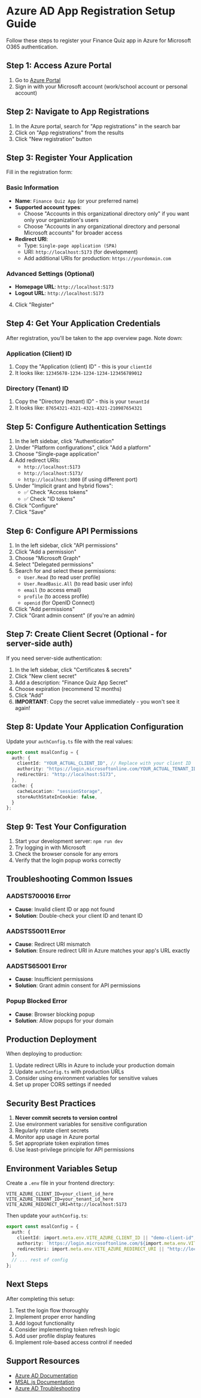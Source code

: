 # Azure AD App Registration Setup Guide

Follow these steps to register your Finance Quiz app in Azure for Microsoft O365 authentication.

## Step 1: Access Azure Portal

1. Go to [Azure Portal](https://portal.azure.com)
2. Sign in with your Microsoft account (work/school account or personal account)

## Step 2: Navigate to App Registrations

1. In the Azure portal, search for "App registrations" in the search bar
2. Click on "App registrations" from the results
3. Click "New registration" button

## Step 3: Register Your Application

Fill in the registration form:

### Basic Information
- **Name**: `Finance Quiz App` (or your preferred name)
- **Supported account types**: 
  - Choose "Accounts in this organizational directory only" if you want only your organization's users
  - Choose "Accounts in any organizational directory and personal Microsoft accounts" for broader access
- **Redirect URI**: 
  - Type: `Single-page application (SPA)`
  - URI: `http://localhost:5173` (for development)
  - Add additional URIs for production: `https://yourdomain.com`

### Advanced Settings (Optional)
- **Homepage URL**: `http://localhost:5173`
- **Logout URL**: `http://localhost:5173`

4. Click "Register"

## Step 4: Get Your Application Credentials

After registration, you'll be taken to the app overview page. Note down:

### Application (Client) ID
1. Copy the "Application (client) ID" - this is your `clientId`
2. It looks like: `12345678-1234-1234-1234-123456789012`

### Directory (Tenant) ID
1. Copy the "Directory (tenant) ID" - this is your `tenantId`
2. It looks like: `87654321-4321-4321-4321-210987654321`

## Step 5: Configure Authentication Settings

1. In the left sidebar, click "Authentication"
2. Under "Platform configurations", click "Add a platform"
3. Choose "Single-page application"
4. Add redirect URIs:
   - `http://localhost:5173`
   - `http://localhost:5173/`
   - `http://localhost:3000` (if using different port)
5. Under "Implicit grant and hybrid flows":
   - ✅ Check "Access tokens"
   - ✅ Check "ID tokens"
6. Click "Configure"
7. Click "Save"

## Step 6: Configure API Permissions

1. In the left sidebar, click "API permissions"
2. Click "Add a permission"
3. Choose "Microsoft Graph"
4. Select "Delegated permissions"
5. Search for and select these permissions:
   - `User.Read` (to read user profile)
   - `User.ReadBasic.All` (to read basic user info)
   - `email` (to access email)
   - `profile` (to access profile)
   - `openid` (for OpenID Connect)
6. Click "Add permissions"
7. Click "Grant admin consent" (if you're an admin)

## Step 7: Create Client Secret (Optional - for server-side auth)

If you need server-side authentication:

1. In the left sidebar, click "Certificates & secrets"
2. Click "New client secret"
3. Add a description: "Finance Quiz App Secret"
4. Choose expiration (recommend 12 months)
5. Click "Add"
6. **IMPORTANT**: Copy the secret value immediately - you won't see it again!

## Step 8: Update Your Application Configuration

Update your `authConfig.ts` file with the real values:

```typescript
export const msalConfig = {
  auth: {
    clientId: "YOUR_ACTUAL_CLIENT_ID", // Replace with your client ID
    authority: "https://login.microsoftonline.com/YOUR_ACTUAL_TENANT_ID", // Replace with your tenant ID
    redirectUri: "http://localhost:5173",
  },
  cache: {
    cacheLocation: "sessionStorage",
    storeAuthStateInCookie: false,
  }
};
```

## Step 9: Test Your Configuration

1. Start your development server: `npm run dev`
2. Try logging in with Microsoft
3. Check the browser console for any errors
4. Verify that the login popup works correctly

## Troubleshooting Common Issues

### AADSTS700016 Error
- **Cause**: Invalid client ID or app not found
- **Solution**: Double-check your client ID and tenant ID

### AADSTS50011 Error
- **Cause**: Redirect URI mismatch
- **Solution**: Ensure redirect URI in Azure matches your app's URL exactly

### AADSTS65001 Error
- **Cause**: Insufficient permissions
- **Solution**: Grant admin consent for API permissions

### Popup Blocked Error
- **Cause**: Browser blocking popup
- **Solution**: Allow popups for your domain

## Production Deployment

When deploying to production:

1. Update redirect URIs in Azure to include your production domain
2. Update `authConfig.ts` with production URLs
3. Consider using environment variables for sensitive values
4. Set up proper CORS settings if needed

## Security Best Practices

1. **Never commit secrets to version control**
2. Use environment variables for sensitive configuration
3. Regularly rotate client secrets
4. Monitor app usage in Azure portal
5. Set appropriate token expiration times
6. Use least-privilege principle for API permissions

## Environment Variables Setup

Create a `.env` file in your frontend directory:

```env
VITE_AZURE_CLIENT_ID=your_client_id_here
VITE_AZURE_TENANT_ID=your_tenant_id_here
VITE_AZURE_REDIRECT_URI=http://localhost:5173
```

Then update your `authConfig.ts`:

```typescript
export const msalConfig = {
  auth: {
    clientId: import.meta.env.VITE_AZURE_CLIENT_ID || "demo-client-id",
    authority: `https://login.microsoftonline.com/${import.meta.env.VITE_AZURE_TENANT_ID || "demo-tenant-id"}`,
    redirectUri: import.meta.env.VITE_AZURE_REDIRECT_URI || "http://localhost:5173",
  },
  // ... rest of config
};
```

## Next Steps

After completing this setup:

1. Test the login flow thoroughly
2. Implement proper error handling
3. Add logout functionality
4. Consider implementing token refresh logic
5. Add user profile display features
6. Implement role-based access control if needed

## Support Resources

- [Azure AD Documentation](https://docs.microsoft.com/en-us/azure/active-directory/develop/)
- [MSAL.js Documentation](https://docs.microsoft.com/en-us/azure/active-directory/develop/msal-js-initializing-client-applications)
- [Azure AD Troubleshooting](https://docs.microsoft.com/en-us/azure/active-directory/develop/reference-aadsts-error-codes) 